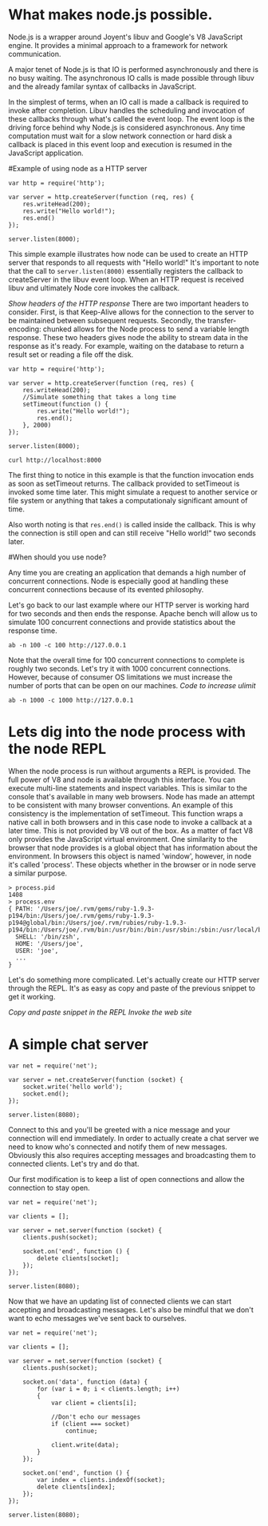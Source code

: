 # What makes node.js possible.

Node.js is a wrapper around Joyent's libuv and Google's V8 JavaScript engine. It provides a minimal approach to a framework for network communication. 

A major tenet of Node.js is that IO is performed asynchronously and there is no busy waiting. The asynchronous IO calls is made possible through libuv and the already familar syntax of callbacks in JavaScript. 

In the simplest of terms, when an IO call is made a callback is required to invoke after completion. Libuv handles the scheduling and invocation of these callbacks through what's called the event loop. The event loop is the driving force behind why Node.js is considered asynchronous. Any time computation must wait for a slow network connection or hard disk a callback is placed in this event loop and execution is resumed in the JavaScript application. 

#Example of using node as a HTTP server

```
var http = require('http');

var server = http.createServer(function (req, res) {
	res.writeHead(200);
	res.write("Hello world!");
	res.end()
});

server.listen(8000);
```

This simple example illustrates how node can be used to create an HTTP server that responds to all requests with "Hello world!" It's important to note that the call to ```server.listen(8000)``` essentially registers the callback to createServer in the libuv event loop. When an HTTP request is received libuv and ultimately Node core invokes the callback. 

*Show headers of the HTTP response*
There are two important headers to consider. First, is that Keep-Alive allows for the connection to the server to be maintained between subsequent requests. Secondly, the transfer-encoding: chunked allows for the Node process to send a variable length response. These two headers gives node the ability to stream data in the response as it's ready. For example, waiting on the database to return a result set or reading a file off the disk.

```
var http = require('http');

var server = http.createServer(function (req, res) {
	res.writeHead(200);
	//Simulate something that takes a long time
	setTimeout(function () {
		res.write("Hello world!");	
		res.end();
	}, 2000)
});

server.listen(8000);
```

```curl http://localhost:8000```

The first thing to notice in this example is that the function invocation ends as soon as setTimeout returns. The callback provided to setTimeout is invoked some time later. This might simulate a request to another service or file system or anything that takes a computationaly significant amount of time. 

Also worth noting is that ```res.end()``` is called inside the callback. This is why the connection is still open and can still receive "Hello world!" two seconds later. 

#When should you use node?

Any time you are creating an application that demands a high number of concurrent connections. Node is especially good at handling these concurrent connections because of its evented philosophy. 

Let's go back to our last example where our HTTP server is working hard for two seconds and then ends the response. Apache bench will allow us to simulate 100 concurrent connections and provide statistics about the response time.

```ab -n 100 -c 100 http://127.0.0.1```

Note that the overall time for 100 concurrent connections to complete is roughly two seconds. Let's try it with 1000 concurrent connections. However, because of consumer OS limitations we must increase the number of ports that can be open on our machines. *Code to increase ulimit*

```ab -n 1000 -c 1000 http://127.0.0.1```

# Lets dig into the node process with the node REPL

When the node process is run without arguments a REPL is provided. The full power of V8 and node is available through this interface. You can execute multi-line statements and inspect variables. This is similar to the console that's available in many web browsers. Node has made an attempt to be consistent with many browser conventions. An example of this consistency is the implementation of setTimeout. This function wraps a native call in both browsers and in this case node to invoke a callback at a later time. This is not provided by V8 out of the box. As a matter of fact V8 only provides the JavaScript virtual environment. One similarity to the browser that node provides is a global object that has information about the environment. In browsers this object is named 'window', however, in node it's called 'process'. These objects whether in the browser or in node serve a similar purpose. 

```
> process.pid
1408
> process.env
{ PATH: '/Users/joe/.rvm/gems/ruby-1.9.3-p194/bin:/Users/joe/.rvm/gems/ruby-1.9.3-p194@global/bin:/Users/joe/.rvm/rubies/ruby-1.9.3-p194/bin:/Users/joe/.rvm/bin:/usr/bin:/bin:/usr/sbin:/sbin:/usr/local/bin:/usr/X11/bin:/usr/local/git/bin:/Users/joe/bin:/opt/local/bin:/Users/joe/.rvm/bin',
  SHELL: '/bin/zsh',
  HOME: '/Users/joe',
  USER: 'joe',
  ... 
}	
```

Let's do something more complicated. Let's actually create our HTTP server through the REPL. It's as easy as copy and paste of the previous snippet to get it working.

*Copy and paste snippet in the REPL*
*Invoke the web site*

# A simple chat server

```
var net = require('net');

var server = net.createServer(function (socket) {
	socket.write('hello world');
	socket.end();
});

server.listen(8080);
```

Connect to this and you'll be greeted with a nice message and your connection will end immediately. In order to actually create a chat server we need to know who's connected and notify them of new messages. Obviously this also requires accepting messages and broadcasting them to connected clients. Let's try and do that.

Our first modification is to keep a list of open connections and allow the connection to stay open.

```
var net = require('net');

var clients = [];

var server = net.server(function (socket) {
	clients.push(socket);
	
	socket.on('end', function () {
		delete clients[socket];
	});
});

server.listen(8080);
```

Now that we have an updating list of connected clients we can start accepting and broadcasting messages. Let's also be mindful that we don't want to echo messages we've sent back to ourselves.

```
var net = require('net');

var clients = [];

var server = net.server(function (socket) {
	clients.push(socket);
	
	socket.on('data', function (data) {
		for (var i = 0; i < clients.length; i++)
		{
			var client = clients[i];
			
			//Don't echo our messages
			if (client === socket)
				continue;
			
			client.write(data);
		}
	});
	
	socket.on('end', function () {
		var index = clients.indexOf(socket);
		delete clients[index];
	});
});

server.listen(8080);
```





